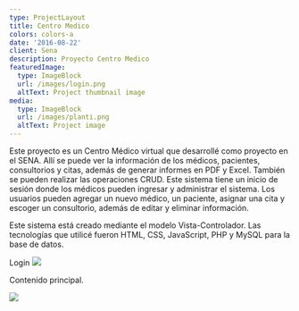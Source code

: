 ```yaml
---
type: ProjectLayout
title: Centro Medico
colors: colors-a
date: '2016-08-22'
client: Sena
description: Proyecto Centro Medico
featuredImage:
  type: ImageBlock
  url: /images/login.png
  altText: Project thumbnail image
media:
  type: ImageBlock
  url: /images/planti.png
  altText: Project image
---
```

Este proyecto es un Centro Médico virtual que desarrollé como proyecto en el SENA. Allí se puede ver la información de los médicos, pacientes, consultorios y citas, además de generar informes en PDF y Excel. También se pueden realizar las operaciones CRUD. Este sistema tiene un inicio de sesión donde los médicos pueden ingresar y administrar el sistema. Los usuarios pueden agregar un nuevo médico, un paciente, asignar una cita y escoger un consultorio, además de editar y eliminar información.

Este sistema está creado mediante el modelo Vista-Controlador. Las tecnologías que utilicé fueron HTML, CSS, JavaScript, PHP y MySQL para la base de datos.


Login
![](/images/login.png)

Contenido principal.

![](/images/planti.png)

